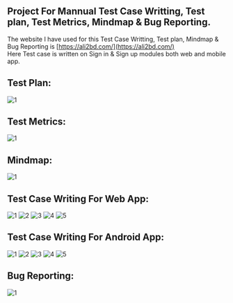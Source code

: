 ## Project For Mannual Test Case Writting, Test plan, Test Metrics, Mindmap & Bug Reporting.
The website I have used for this Test Case Writting, Test plan, Mindmap & Bug Reporting is [https://ali2bd.com/](https://ali2bd.com/)  
Here Test case is written on Sign in & Sign up modules both web and mobile app. 

## Test Plan:

![1](https://github.com/joyahamad074/Test-Case-Writing-SQA-proj./blob/main/images/Test-plan-ali2bd.PNG)

## Test Metrics:

![1](https://github.com/joyahamad074/Test-Case-Writing-SQA-proj./blob/main/images/test-metrics.PNG)

## Mindmap:

![1](https://github.com/joyahamad074/Test-Case-Writing-SQA-proj./blob/main/images/ali2bd-mindmap.PNG)


## Test Case Writing For Web App:  

![1](https://github.com/joyahamad074/Test-Case-Writing-SQA-proj./blob/main/images/web-app1.PNG)
![2](https://github.com/joyahamad074/Test-Case-Writing-SQA-proj./blob/main/images/web-app2.PNG)
![3](https://github.com/joyahamad074/Test-Case-Writing-SQA-proj./blob/main/images/web-app3.PNG)
![4](https://github.com/joyahamad074/Test-Case-Writing-SQA-proj./blob/main/images/web-app4.PNG)
![5](https://github.com/joyahamad074/Test-Case-Writing-SQA-proj./blob/main/images/web-app5.PNG)


## Test Case Writing For Android App: 

![1](https://github.com/joyahamad074/Test-Case-Writing-SQA-proj./blob/main/images/mobile-app1.PNG)
![2](https://github.com/joyahamad074/Test-Case-Writing-SQA-proj./blob/main/images/mobile-app2.PNG)
![3](https://github.com/joyahamad074/Test-Case-Writing-SQA-proj./blob/main/images/mobile-app3.PNG)
![4](https://github.com/joyahamad074/Test-Case-Writing-SQA-proj./blob/main/images/mobile-app4.PNG)
![5](https://github.com/joyahamad074/Test-Case-Writing-SQA-proj./blob/main/images/mobile-app5.PNG)


## Bug Reporting:
![1](https://github.com/joyahamad074/Test-Case-Writing-SQA-proj./blob/main/images/bug-report-ali2bd.PNG)
